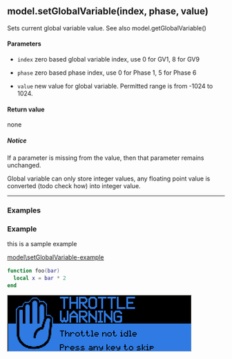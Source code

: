 <!-- This file was generated by the script. Do not edit it, any changes will be lost! -->

## model.setGlobalVariable(index, phase, value)



Sets current global variable value. See also model.getGlobalVariable()


#### Parameters

* `index`  zero based global variable index, use 0 for GV1, 8 for GV9

* `phase`  zero based phase index, use 0 for Phase 1, 5 for Phase 6
   
* `value`  new value for global variable. Permitted range is
from -1024 to 1024. 
    


#### Return value

none

##### Notice
If a parameter is missing from the value, then 
that parameter remains unchanged.


Global variable can only store integer values, 
any floating point value is converted (todo check how) into integer value.




---

### Examples

### Example

this is a sample example


<a class="dlbtn" href="https://raw.githubusercontent.com/opentx/lua-reference-guide/master/model/setGlobalVariable-example.lua">model\setGlobalVariable-example</a>

```lua
function foo(bar)
  local x = bar * 2
end
```

![](setGlobalVariable-example.png)

